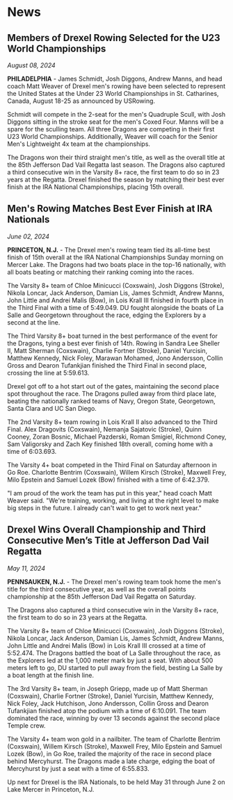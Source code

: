 # News #

## Members of Drexel Rowing Selected for the U23 World Championships ##  
*August 08, 2024*  

**PHILADELPHIA** - James Schmidt, Josh Diggons, Andrew Manns, and head coach Matt Weaver of Drexel men's rowing have been selected to represent the United States at the Under 23 World Championships in St. Catharines, Canada, August 18-25 as announced by USRowing.

Schmidt will compete in the 2-seat for the men's Quadruple Scull, with Josh Diggons sitting in the stroke seat for the men's Coxed Four. Manns will be a spare for the sculling team. All three Dragons are competing in their first U23 World Championships. Additionally, Weaver will coach for the Senior Men's Lightweight 4x team at the championships.

The Dragons won their third straight men's title, as well as the overall title at the 85th Jefferson Dad Vail Regatta last season. The Dragons also captured a third consecutive win in the Varsity 8+ race, the first team to do so in 23 years at the Regatta. Drexel finished the season by matching their best ever finish at the IRA National Championships, placing 15th overall.

## Men's Rowing Matches Best Ever Finish at IRA Nationals ##  
*June 02, 2024*  

**PRINCETON, N.J.** - The Drexel men's rowing team tied its all-time best finish of 15th overall at the IRA National Championships Sunday morning on Mercer Lake. The Dragons had two boats place in the top-16 nationally, with all boats beating or matching their ranking coming into the races.

The Varsity 8+ team of Chloe Minicucci (Coxswain), Josh Diggons (Stroke), Nikola Loncar, Jack Anderson, Damian Lis, James Schmidt, Andrew Manns, John Little and Andrei Malis (Bow), in Lois Krall III finished in fourth place in the Third Final with a time of 5:49.049. DU fought alongside the boats of La Salle and Georgetown throughout the race, edging the Explorers by a second at the line.

The Third Varsity 8+ boat turned in the best performance of the event for the Dragons, tying a best ever finish of 14th. Rowing in Sandra Lee Sheller II, Matt Sherman (Coxswain), Charlie Fortner (Stroke), Daniel Yurcisin, Matthew Kennedy, Nick Foley, Marawan Mohamed, Jono Andersson, Collin Gross and Dearon Tufankjian finished the Third Final in second place, crossing the line at 5:59.613. 

Drexel got off to a hot start out of the gates, maintaining the second place spot throughout the race. The Dragons pulled away from third place late, beating the nationally ranked teams of Navy, Oregon State, Georgetown, Santa Clara and UC San Diego.

The 2nd Varsity 8+ team rowing in Lois Krall II also advanced to the Third Final. Alex Dragovits (Coxswain), Nemanja Sajatovic (Stroke), Quinn Cooney, Zoran Bosnic, Michael Pazderski, Roman Smigiel, Richmond Coney, Sam Valigorsky and Zach Key finished 18th overall, coming home with a time of 6:03.693.

The Varsity 4+ boat competed in the Third Final on Saturday afternoon in Go Roe. Charlotte Bentrim (Coxswain), Willem Kirsch (Stroke), Maxwell Frey, Milo Epstein and Samuel Lozek (Bow) finished with a time of 6:42.379.

"I am proud of the work the team has put in this year," head coach Matt Weaver said. "We're training, working, and living at the right level to make big steps in the future. I already can't wait to get to work next year."

## Drexel Wins Overall Championship and Third Consecutive Men’s Title at Jefferson Dad Vail Regatta ##
*May 11, 2024*  

**PENNSAUKEN, N.J.** - The Drexel men's rowing team took home the men's title for the third consecutive year, as well as the overall points championship at the 85th Jefferson Dad Vail Regatta on Saturday. 

The Dragons also captured a third consecutive win in the Varsity 8+ race, the first team to do so in 23 years at the Regatta.

The Varsity 8+ team of Chloe Minicucci (Coxswain), Josh Diggons (Stroke), Nikola Loncar, Jack Anderson, Damian Lis, James Schmidt, Andrew Manns, John Little and Andrei Malis (Bow) in Lois Krall III crossed at a time of 5:52.474. The Dragons battled the boat of La Salle throughout the race, as the Explorers led at the 1,000 meter mark by just a seat. With about 500 meters left to go, DU started to pull away from the field, besting La Salle by a boat length at the finish line.

The 3rd Varsity 8+ team, in Joseph Griepp, made up of Matt Sherman (Coxswain), Charlie Fortner (Stroke), Daniel Yurcisin, Matthew Kennedy, Nick Foley, Jack Hutchison, Jono Andersson, Collin Gross and Dearon Tufankjian finished atop the podium with a time of 6:10.091. The team dominated the race, winning by over 13 seconds against the second place Temple crew.

The Varsity 4+ team won gold in a nailbiter. The team of Charlotte Bentrim (Coxswain), Willem Kirsch (Stroke), Maxwell Frey, Milo Epstein and Samuel Lozek (Bow), in Go Roe, trailed the majority of the race in second place behind Mercyhurst. The Dragons made a late charge, edging the boat of Mercyhurst by just a seat with a time of 6:55.833.

Up next for Drexel is  the IRA Nationals, to be held May 31 through June 2 on Lake Mercer in Princeton, N.J.
